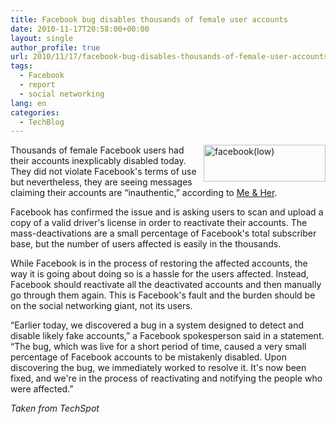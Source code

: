 ```yaml
---
title: Facebook bug disables thousands of female user accounts
date: 2010-11-17T20:58:00+00:00
layout: single
author_profile: true
url: 2010/11/17/facebook-bug-disables-thousands-of-female-user-accounts/
tags:
  - Facebook
  - report
  - social networking
lang: en
categories: 
  - TechBlog
---
```

[<img title="facebook(low)" border="0" alt="facebook(low)" align="right" src="http://lh5.ggpht.com/_vaUVXcmC3OI/TOQ65Hpkt0I/AAAAAAAADKM/IH9d94klpvs/facebook%28low%29_thumb.jpg?imgmax=800" width="195" height="59" />](http://lh5.ggpht.com/_vaUVXcmC3OI/TOQ63iAuS0I/AAAAAAAADKI/wNsKrCVArIM/s1600-h/facebook%28low%29%5B2%5D.jpg)Thousands of female Facebook users had their accounts inexplicably disabled today. They did not violate Facebook's terms of use but nevertheless, they are seeing messages claiming their accounts are “inauthentic,” according to [Me & Her](http://brianericford.tumblr.com/post/1592610182/facebook-fail). 

Facebook has confirmed the issue and is asking users to scan and upload a copy of a valid driver's license in order to reactivate their accounts. The mass-deactivations are a small percentage of Facebook's total subscriber base, but the number of users affected is easily in the thousands.

While Facebook is in the process of restoring the affected accounts, the way it is going about doing so is a hassle for the users affected. Instead, Facebook should reactivate all the deactivated accounts and then manually go through them again. This is Facebook's fault and the burden should be on the social networking giant, not its users.

“Earlier today, we discovered a bug in a system designed to detect and disable likely fake accounts,” a Facebook spokesperson said in a statement. “The bug, which was live for a short period of time, caused a very small percentage of Facebook accounts to be mistakenly disabled. Upon discovering the bug, we immediately worked to resolve it. It's now been fixed, and we're in the process of reactivating and notifying the people who were affected.”

_Taken from TechSpot_